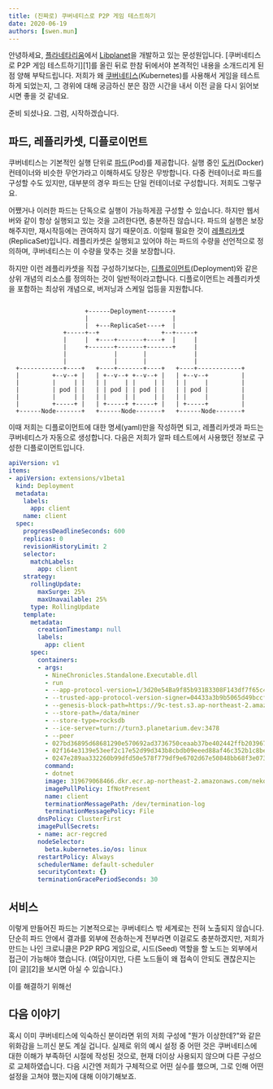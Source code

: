 ```yaml
---
title: (진짜로) 쿠버네티스로 P2P 게임 테스트하기
date: 2020-06-19
authors: [swen.mun]
---
```


안녕하세요, [플라네타리움]에서 [Libplanet]을 개발하고 있는 문성원입니다. [쿠버네티스로 P2P 게임 테스트하기][1]를 올린 뒤로 한참 뒤에서야 본격적인 내용을 소개드리게 된 점 양해 부탁드립니다. 저희가 왜 [쿠버네티스][](Kubernetes)를 사용해서 게임을 테스트하게 되었는지, 그 경위에 대해 궁금하신 분은 잠깐 시간을 내서 이전 글을 다시 읽어보시면 좋을 것 같네요.

준비 되셨나요. 그럼, 시작하겠습니다.


[플라네타리움]: https://planetariumhq.com
[나인 크로니클]: https://nine-chronicles.com
[Libplanet]: https://libplanet.io
[쿠버네티스]: https://kubernetes.io/


파드, 레플리카셋, 디플로이먼트
--------------------------

쿠버네티스는 기본적인 실행 단위로 [파드][Pod](Pod)를 제공합니다. 실행 중인 [도커][Docker](Docker) 컨테이너와 비슷한 무언가라고 이해하셔도 당장은 무방합니다. 다중 컨테이너로 파드를 구성할 수도 있지만, 대부분의 경우 파드는 단일 컨테이너로 구성합니다. 저희도 그렇구요.

어쨌거나 이러한 파드는 단독으로 실행이 가능하게끔 구성할 수 있습니다. 하지만 웹서버와 같이 항상 실행되고 있는 것을 고려한다면, 충분하진 않습니다. 파드의 실행은 보장해주지만, 재시작등에는 관여하지 않기 때문이죠. 이럴때 필요한 것이 [레플리카셋][ReplicaSet](ReplicaSet)입니다. 레플리카셋은 실행되고 있어야 하는 파드의 수량을 선언적으로 정의하며, 쿠버네티스는 이 수량을 맞추는 것을 보장합니다.

하지만 이런 레플리카셋을 직접 구성하기보다는, [디플로이먼트][Deployment](Deployment)와 같은 상위 개념의 리소스를 정의하는 것이 일반적이라고합니다. 디플로이먼트는 레플리카셋을 포함하는 최상위 개념으로, 버저닝과 스케일 업등을 지원합니다.

```

                     +------Deployment-------+
                     |                       |
                     |  +---ReplicaSet----+  |
               +-----+--+                 +--+-----+
               |     |  +----+-------+----+  |     |
               |     +-------+-------+-------+     |
               |             |       |             | 
               |             |       |             |
  +------------+----+   +----+-------+----+   +----+------------+
  |         +--v--+ |   | +--v--+ +--v--+ |   | +--v--+         |
  |         |     | |   | |     | |     | |   | |     |         |
  |         | pod | |   | | pod | | pod | |   | | pod |         |
  |         |     | |   | |     | |     | |   | |     |         |
  |         +-----+ |   | +-----+ +-----+ |   | +-----+         |
  +------Node-------+   +------Node-------+   +------Node-------+

```

이때 저희는 디플로이먼트에 대한 명세(yaml)만을 작성하면 되고, 레플리카셋과 파드는 쿠버네티스가 자동으로 생성합니다. 다음은 저희가 알파 테스트에서 사용했던 정보로 구성한 디플로이먼트입니다.

```yaml
apiVersion: v1
items:
- apiVersion: extensions/v1beta1
  kind: Deployment
  metadata:
    labels:
      app: client
    name: client
  spec:
    progressDeadlineSeconds: 600
    replicas: 0
    revisionHistoryLimit: 2
    selector:
      matchLabels:
        app: client
    strategy:
      rollingUpdate:
        maxSurge: 25%
        maxUnavailable: 25%
      type: RollingUpdate
    template:
      metadata:
        creationTimestamp: null
        labels:
          app: client
      spec:
        containers:
        - args:
          - NineChronicles.Standalone.Executable.dll
          - run
          - --app-protocol-version=1/3d20e54Ba9f85b931B3308F143df7f65c472a9d8/MEUCIQCRhlIsn.o2AQ5LT+Kpms0QrJyiDDKOO4i8KeZrF0xX5AIgH2BLVBpfZ2zUQJXKcmo3144raoRXa68OrJrQ2hl7HOc=/ZHUxMjpkb3dubG9hZFVybHNkdTc6V2luZG93c3UwOnU1Om1hY09TdTA6ZXU5OnRpbWVzdGFtcHUzMzoyMDIwLTAzLTE5VDE0OjEzOjQ3Ljc0NDQ2MTArMDA6MDBl
          - --trusted-app-protocol-version-signer=04433a3b9b5065d49bccfab308891ad264685008aa36b1cfd83f7dea1f2a491e178767ac146189a6d416640a35ef39285cd58a23e2d6837bc0f2c34e48b1ae840a
          - --genesis-block-path=https://9c-test.s3.ap-northeast-2.amazonaws.com/genesis-block-9c-alpha-2020-3
          - --store-path=/data/miner
          - --store-type=rocksdb
          - --ice-server=turn://turn3.planetarium.dev:3478
          - --peer
          - 027bd36895d68681290e570692ad3736750ceaab37be402442ffb203967f98f7b6,9c-alpha-2020-3-seed-1.planetarium.dev,31234
          - 02f164e3139e53eef2c17e52d99d343b8cbdb09eeed88af46c352b1c8be6329d71,9c-alpha-2020-3-seed-2.planetarium.dev,31234
          - 0247e289aa332260b99dfd50e578f779df9e6702d67e50848bb68f3e0737d9b9a5,9c-alpha-2020-3-seed-3.planetarium.dev,31234
          command:
          - dotnet
          image: 319679068466.dkr.ecr.ap-northeast-2.amazonaws.com/nekoyume-unity:standalone-git-cd3db0c3e27b435312d3ca9307e9abdee925ab2f
          imagePullPolicy: IfNotPresent
          name: client
          terminationMessagePath: /dev/termination-log
          terminationMessagePolicy: File
        dnsPolicy: ClusterFirst
        imagePullSecrets:
        - name: acr-regcred
        nodeSelector:
          beta.kubernetes.io/os: linux
        restartPolicy: Always
        schedulerName: default-scheduler
        securityContext: {}
        terminationGracePeriodSeconds: 30
```

[Pod]: https://kubernetes.io/ko/docs/concepts/workloads/pods/pod-overview/
[ReplicaSet]: https://kubernetes.io/ko/docs/concepts/workloads/controllers/replicaset/
[Deployment]: https://kubernetes.io/ko/docs/concepts/workloads/controllers/deployment/
[Docker]: https://docker.com


서비스
-----

이렇게 만들어진 파드는 기본적으로는 쿠버네티스 밖 세계로는 전혀 노출되지 않습니다. 단순히 파드 안에서 결과를 외부에 전송하는게 전부라면 이걸로도 충분하겠지만, 저희가 만드는 나인 크로니클은 P2P RPG 게임으로, 시드(Seed) 역할을 할 노드는 외부에서 접근이 가능해야 했습니다. (여담이지만, 다른 노드들이 왜 접속이 안되도 괜찮은지는 [이 글][2]을 보시면 아실 수 있습니다.)

이를 해결하기 위해선 


다음 이야기
----------

혹시 이미 쿠버네티스에 익숙하신 분이라면 위의 저희 구성에 "뭔가 이상한데?"와 같은 위화감을 느끼신 분도 계실 겁니다. 실제로 위의 예시 설정 중 어떤 것은 쿠버네티스에 대한 이해가 부족하던 시절에 작성된 것으로, 현재 더이상 사용되지 않으며 다른 구성으로 교체하였습니다. 다음 시간엔 저희가 구체적으로 어떤 실수를 했으며, 그로 인해 어떤 설정을 고쳐야 했는지에 대해 이야기해보죠.
